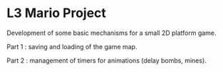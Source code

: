 # L3 Mario Project

Development of some basic mechanisms for a small 2D platform game.

Part 1 : saving and loading of the game map.

Part 2 : management of timers for animations (delay bombs, mines).
